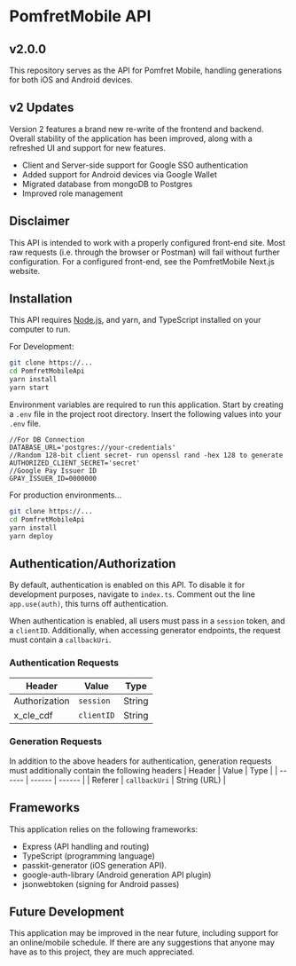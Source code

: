 # PomfretMobile API
## v2.0.0

This repository serves as the API for Pomfret Mobile, handling generations for both iOS and Android devices.

## v2 Updates
Version 2 features a brand new re-write of the frontend and backend. Overall stability of the application has been improved, along with a refreshed UI and support for new features.

- Client and Server-side support for Google SSO authentication
- Added support for Android devices via Google Wallet
- Migrated database from mongoDB to Postgres
- Improved role management

## Disclaimer
This API is intended to work with a properly configured front-end site. Most raw requests (i.e. through the browser or Postman) will fail without further configuration. For a configured front-end, see the PomfretMobile Next.js website.

## Installation

This API requires [Node.js](https://nodejs.org/), and yarn, and TypeScript installed on your computer to run.

For Development:

```sh
git clone https://...
cd PomfretMobileApi
yarn install
yarn start
```

Environment variables are required to run this application. Start by creating a `.env` file in the project root directory.
Insert the following values into your `.env` file.

```
//For DB Connection
DATABASE_URL='postgres://your-credentials'
//Random 128-bit client secret- run openssl rand -hex 128 to generate
AUTHORIZED_CLIENT_SECRET='secret'
//Google Pay Issuer ID
GPAY_ISSUER_ID=0000000
```

For production environments...

```sh
git clone https://...
cd PomfretMobileApi
yarn install
yarn deploy
```

## Authentication/Authorization

By default, authentication is enabled on this API. 
To disable it for development purposes, navigate to `index.ts`.
Comment out the line `app.use(auth)`, this turns off authentication.

When authentication is enabled, all users must pass in a `session` token, and a `clientID`.
Additionally, when accessing generator endpoints, the request must contain a `callbackUri`.

### Authentication Requests
| Header | Value | Type |
| ------ | ------ | ------ |
| Authorization | `session` | String |
| x_cle_cdf | `clientID` | String |

### Generation Requests
In addition to the above headers for authentication, generation requests must additionally contain the following headers
| Header | Value | Type |
| ------ | ------ | ------ |
| Referer | `callbackUri` | String (URL) |


## Frameworks

This application relies on the following frameworks:

- Express (API handling and routing)
- TypeScript (programming language)
- passkit-generator (iOS generation API).
- google-auth-library (Android generation API plugin)
- jsonwebtoken (signing for Android passes)



## Future Development

This application may be improved in the near future, including support for an online/mobile schedule. 
If there are any suggestions that anyone may have as to this project, they are much appreciated.
